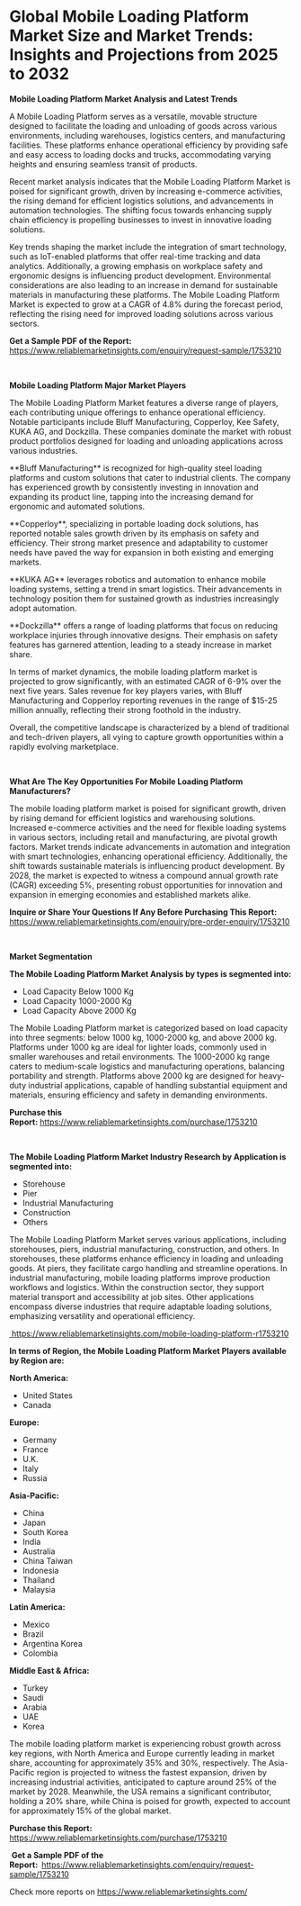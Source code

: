 <p><h1>Global Mobile Loading Platform Market Size and Market Trends: Insights and Projections from 2025 to 2032</h1></p><p><strong>Mobile Loading Platform Market Analysis and Latest Trends</strong></p>
<p><p>A Mobile Loading Platform serves as a versatile, movable structure designed to facilitate the loading and unloading of goods across various environments, including warehouses, logistics centers, and manufacturing facilities. These platforms enhance operational efficiency by providing safe and easy access to loading docks and trucks, accommodating varying heights and ensuring seamless transit of products. </p><p>Recent market analysis indicates that the Mobile Loading Platform Market is poised for significant growth, driven by increasing e-commerce activities, the rising demand for efficient logistics solutions, and advancements in automation technologies. The shifting focus towards enhancing supply chain efficiency is propelling businesses to invest in innovative loading solutions. </p><p>Key trends shaping the market include the integration of smart technology, such as IoT-enabled platforms that offer real-time tracking and data analytics. Additionally, a growing emphasis on workplace safety and ergonomic designs is influencing product development. Environmental considerations are also leading to an increase in demand for sustainable materials in manufacturing these platforms. The Mobile Loading Platform Market is expected to grow at a CAGR of 4.8% during the forecast period, reflecting the rising need for improved loading solutions across various sectors.</p></p>
<p><strong>Get a Sample PDF of the Report:&nbsp;</strong> <a href="https://www.reliablemarketinsights.com/enquiry/request-sample/1753210?utm_campaign=1938&utm_medium=2&utm_source=Github&utm_content=ia&utm_term=09042025&utm_id=mobile-loading-platform">https://www.reliablemarketinsights.com/enquiry/request-sample/1753210</a></p>
<p>&nbsp;</p>
<p><strong>Mobile Loading Platform Major Market Players</strong></p>
<p><p>The Mobile Loading Platform Market features a diverse range of players, each contributing unique offerings to enhance operational efficiency. Notable participants include Bluff Manufacturing, Copperloy, Kee Safety, KUKA AG, and Dockzilla. These companies dominate the market with robust product portfolios designed for loading and unloading applications across various industries.</p><p>**Bluff Manufacturing** is recognized for high-quality steel loading platforms and custom solutions that cater to industrial clients. The company has experienced growth by consistently investing in innovation and expanding its product line, tapping into the increasing demand for ergonomic and automated solutions.</p><p>**Copperloy**, specializing in portable loading dock solutions, has reported notable sales growth driven by its emphasis on safety and efficiency. Their strong market presence and adaptability to customer needs have paved the way for expansion in both existing and emerging markets.</p><p>**KUKA AG** leverages robotics and automation to enhance mobile loading systems, setting a trend in smart logistics. Their advancements in technology position them for sustained growth as industries increasingly adopt automation.</p><p>**Dockzilla** offers a range of loading platforms that focus on reducing workplace injuries through innovative designs. Their emphasis on safety features has garnered attention, leading to a steady increase in market share.</p><p>In terms of market dynamics, the mobile loading platform market is projected to grow significantly, with an estimated CAGR of 6-9% over the next five years. Sales revenue for key players varies, with Bluff Manufacturing and Copperloy reporting revenues in the range of $15-25 million annually, reflecting their strong foothold in the industry.</p><p>Overall, the competitive landscape is characterized by a blend of traditional and tech-driven players, all vying to capture growth opportunities within a rapidly evolving marketplace.</p></p>
<p>&nbsp;</p>
<p><strong>What Are The Key Opportunities For Mobile Loading Platform Manufacturers?</strong></p>
<p><p>The mobile loading platform market is poised for significant growth, driven by rising demand for efficient logistics and warehousing solutions. Increased e-commerce activities and the need for flexible loading systems in various sectors, including retail and manufacturing, are pivotal growth factors. Market trends indicate advancements in automation and integration with smart technologies, enhancing operational efficiency. Additionally, the shift towards sustainable materials is influencing product development. By 2028, the market is expected to witness a compound annual growth rate (CAGR) exceeding 5%, presenting robust opportunities for innovation and expansion in emerging economies and established markets alike.</p></p>
<p><strong>Inquire or Share Your Questions If Any Before Purchasing This Report:</strong> <a href="https://www.reliablemarketinsights.com/enquiry/pre-order-enquiry/1753210?utm_campaign=1938&utm_medium=2&utm_source=Github&utm_content=ia&utm_term=09042025&utm_id=mobile-loading-platform">https://www.reliablemarketinsights.com/enquiry/pre-order-enquiry/1753210</a></p>
<p>&nbsp;</p>
<p><strong>Market Segmentation</strong></p>
<p><strong>The Mobile Loading Platform Market Analysis by types is segmented into:</strong></p>
<p><ul><li>Load Capacity Below 1000 Kg</li><li>Load Capacity 1000-2000 Kg</li><li>Load Capacity Above 2000 Kg</li></ul></p>
<p><p>The Mobile Loading Platform market is categorized based on load capacity into three segments: below 1000 kg, 1000-2000 kg, and above 2000 kg. Platforms under 1000 kg are ideal for lighter loads, commonly used in smaller warehouses and retail environments. The 1000-2000 kg range caters to medium-scale logistics and manufacturing operations, balancing portability and strength. Platforms above 2000 kg are designed for heavy-duty industrial applications, capable of handling substantial equipment and materials, ensuring efficiency and safety in demanding environments.</p></p>
<p><strong>Purchase this Report:&nbsp;</strong><a href="https://www.reliablemarketinsights.com/purchase/1753210?utm_campaign=1938&utm_medium=2&utm_source=Github&utm_content=ia&utm_term=09042025&utm_id=mobile-loading-platform">https://www.reliablemarketinsights.com/purchase/1753210</a></p>
<p>&nbsp;</p>
<p><strong>The Mobile Loading Platform Market Industry Research by Application is segmented into:</strong></p>
<p><ul><li>Storehouse</li><li>Pier</li><li>Industrial Manufacturing</li><li>Construction</li><li>Others</li></ul></p>
<p><p>The Mobile Loading Platform Market serves various applications, including storehouses, piers, industrial manufacturing, construction, and others. In storehouses, these platforms enhance efficiency in loading and unloading goods. At piers, they facilitate cargo handling and streamline operations. In industrial manufacturing, mobile loading platforms improve production workflows and logistics. Within the construction sector, they support material transport and accessibility at job sites. Other applications encompass diverse industries that require adaptable loading solutions, emphasizing versatility and operational efficiency.</p></p>
<p><a href="https://www.reliablemarketinsights.com/mobile-loading-platform-r1753210?utm_campaign=1938&utm_medium=2&utm_source=Github&utm_content=ia&utm_term=09042025&utm_id=mobile-loading-platform">&nbsp;https://www.reliablemarketinsights.com/mobile-loading-platform-r1753210</a></p>
<p><strong>In terms of Region, the Mobile Loading Platform Market Players available by Region are:</strong></p>
<p>
    <p> <strong> North America: </strong>
        <ul>
            <li>United States</li>
            <li>Canada</li>
        </ul>
        </p> 
    <p> <strong> Europe: </strong>
        <ul>
            <li>Germany</li>
            <li>France</li>
            <li>U.K.</li>
            <li>Italy</li>
            <li>Russia</li>
        </ul>
        </p> 
    <p> <strong> Asia-Pacific: </strong>
        <ul>
            <li>China</li>
            <li>Japan</li>
            <li>South Korea</li>
            <li>India</li>
            <li>Australia</li>
            <li>China Taiwan</li>
            <li>Indonesia</li>
            <li>Thailand</li>
            <li>Malaysia</li>
        </ul>
        </p> 
    <p> <strong> Latin America: </strong>
        <ul>
            <li>Mexico</li>
            <li>Brazil</li>
            <li>Argentina Korea</li>
            <li>Colombia</li>
        </ul>
        </p> 
    <p> <strong> Middle East & Africa: </strong>
        <ul>
            <li>Turkey</li>
            <li>Saudi</li>
            <li>Arabia</li>
            <li>UAE</li>
            <li>Korea</li>
        </ul>
    </p>
    </p>
<p><p>The mobile loading platform market is experiencing robust growth across key regions, with North America and Europe currently leading in market share, accounting for approximately 35% and 30%, respectively. The Asia-Pacific region is projected to witness the fastest expansion, driven by increasing industrial activities, anticipated to capture around 25% of the market by 2028. Meanwhile, the USA remains a significant contributor, holding a 20% share, while China is poised for growth, expected to account for approximately 15% of the global market.</p></p>
<p><strong>Purchase this Report: </strong><a href="https://www.reliablemarketinsights.com/purchase/1753210?utm_campaign=1938&utm_medium=2&utm_source=Github&utm_content=ia&utm_term=09042025&utm_id=mobile-loading-platform">https://www.reliablemarketinsights.com/purchase/1753210</a></p>
<p>&nbsp;<strong>Get a Sample PDF of the Report:&nbsp;&nbsp;</strong><a href="https://www.reliablemarketinsights.com/enquiry/request-sample/1753210?utm_campaign=1938&utm_medium=2&utm_source=Github&utm_content=ia&utm_term=09042025&utm_id=mobile-loading-platform">https://www.reliablemarketinsights.com/enquiry/request-sample/1753210</a></p>
<p><strong></strong></p>
<p>Check more reports on <a href="https://www.reliablemarketinsights.com/?utm_campaign=1938&utm_medium=2&utm_source=Github&utm_content=ia&utm_term=09042025&utm_id=mobile-loading-platform">https://www.reliablemarketinsights.com/</a></p>